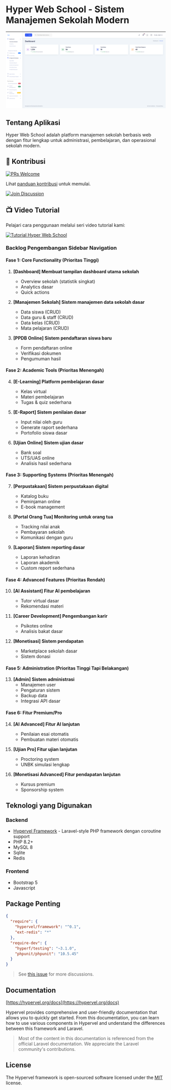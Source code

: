 # Hyper Web School - Sistem Manajemen Sekolah Modern

![Admin CMS](public/backend/images/admin-cms.png)

## Tentang Aplikasi

Hyper Web School adalah platform manajemen sekolah berbasis web dengan fitur lengkap untuk administrasi, pembelajaran, dan operasional sekolah modern.

## 🚀 Kontribusi

[![PRs Welcome](https://img.shields.io/badge/PRs-welcome-brightgreen.svg)](https://github.com/ugunNet21/hypervel-web-school/blob/master/CONTRIBUTING.md)

Lihat [panduan kontribusi](CONTRIBUTING.md) untuk memulai.

[![Join Discussion](https://img.shields.io/badge/Discussions-Join%20Now-brightgreen)](https://github.com/ugunNet21/hypervel-web-school/discussions)


## 📺 Video Tutorial

Pelajari cara penggunaan melalui seri video tutorial kami:

[![Tutorial Hyper Web School](https://img.youtube.com/vi/[VIDEO_ID]/0.jpg)](https://www.youtube.com/playlist?list=PLusb1og4k-lpv17w2wJO1z5CBXqa8FRw-)


### Backlog Pengembangan Sidebar Navigation

#### Fase 1: Core Functionality (Prioritas Tinggi)
1. **[Dashboard] Membuat tampilan dashboard utama sekolah**
   - Overview sekolah (statistik singkat)
   - Analytics dasar
   - Quick actions

2. **[Manajemen Sekolah] Sistem manajemen data sekolah dasar**
   - Data siswa (CRUD)
   - Data guru & staff (CRUD)
   - Data kelas (CRUD)
   - Mata pelajaran (CRUD)

3. **[PPDB Online] Sistem pendaftaran siswa baru**
   - Form pendaftaran online
   - Verifikasi dokumen
   - Pengumuman hasil

#### Fase 2: Academic Tools (Prioritas Menengah)
4. **[E-Learning] Platform pembelajaran dasar**
   - Kelas virtual
   - Materi pembelajaran
   - Tugas & quiz sederhana

5. **[E-Raport] Sistem penilaian dasar**
   - Input nilai oleh guru
   - Generate raport sederhana
   - Portofolio siswa dasar

6. **[Ujian Online] Sistem ujian dasar**
   - Bank soal
   - UTS/UAS online
   - Analisis hasil sederhana

#### Fase 3: Supporting Systems (Prioritas Menengah)
7. **[Perpustakaan] Sistem perpustakaan digital**
   - Katalog buku
   - Peminjaman online
   - E-book management

8. **[Portal Orang Tua] Monitoring untuk orang tua**
   - Tracking nilai anak
   - Pembayaran sekolah
   - Komunikasi dengan guru

9. **[Laporan] Sistem reporting dasar**
   - Laporan kehadiran
   - Laporan akademik
   - Custom report sederhana

#### Fase 4: Advanced Features (Prioritas Rendah)
10. **[AI Assistant] Fitur AI pembelajaran**
    - Tutor virtual dasar
    - Rekomendasi materi

11. **[Career Development] Pengembangan karir**
    - Psikotes online
    - Analisis bakat dasar

12. **[Monetisasi] Sistem pendapatan**
    - Marketplace sekolah dasar
    - Sistem donasi

#### Fase 5: Administration (Prioritas Tinggi Tapi Belakangan)
13. **[Admin] Sistem administrasi**
    - Manajemen user
    - Pengaturan sistem
    - Backup data
    - Integrasi API dasar

#### Fase 6: Fitur Premium/Pro
14. **[AI Advanced] Fitur AI lanjutan**
    - Penilaian esai otomatis
    - Pembuatan materi otomatis

15. **[Ujian Pro] Fitur ujian lanjutan**
    - Proctoring system
    - UNBK simulasi lengkap

16. **[Monetisasi Advanced] Fitur pendapatan lanjutan**
    - Kursus premium
    - Sponsorship system

## Teknologi yang Digunakan

### Backend
- [Hypervel Framework](https://hypervel.org) - Laravel-style PHP framework dengan coroutine support
- PHP 8.2+
- MySQL 8
- Sqlite
- Redis

### Frontend
- Bootstrap 5
- Javascript

## Package Penting

```json
{
  "require": {
    "hypervel/framework": "^0.1",
    "ext-redis": "*"
  },
  "require-dev": {
    "hyperf/testing": "~3.1.0",
    "phpunit/phpunit": "10.5.45"
  }
}
```

> See [this issue](https://github.com/laravel/octane/issues/765) for more discussions.

## Documentation

[https://hypervel.org/docs](https://hypervel.org/docs)

Hypervel provides comprehensive and user-friendly documentation that allows you to quickly get started. From this documentation, you can learn how to use various components in Hypervel and understand the differences between this framework and Laravel.

> Most of the content in this documentation is referenced from the official Laravel documentation. We appreciate the Laravel community's contributions.

## License

The Hypervel framework is open-sourced software licensed under the [MIT](https://opensource.org/licenses/MIT) license.
